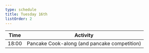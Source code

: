 ```yaml
---
type: schedule
title: Tuesday 16th
listOrder: 2
---
```


| Time  | Activity                                     |
|-------|----------------------------------------------|
| 18:00 | Pancake Cook-along (and pancake competition) |
